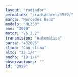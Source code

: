 ```yaml
---
layout: "radiador"
permalink: "/radiadores/3959/"
marca: "Mercedes Benz"
modelo: "ML350"
ano: "2000"
motor: "V6 3.2"
transmision: "Automática"
parte: "432605"
clima: "Con clima"
alto: "25 1/4"
ancho: "19 1/4"
observaciones: ""
id: "3959"
---
```



